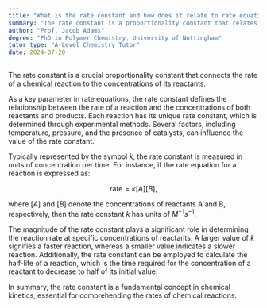 ```yaml
---
title: "What is the rate constant and how does it relate to rate equations?"
summary: "The rate constant is a proportionality constant that relates the rate of a reaction to the concentration of reactants."
author: "Prof. Jacob Adams"
degree: "PhD in Polymer Chemistry, University of Nottingham"
tutor_type: "A-Level Chemistry Tutor"
date: 2024-07-20
---
```


The rate constant is a crucial proportionality constant that connects the rate of a chemical reaction to the concentrations of its reactants.

As a key parameter in rate equations, the rate constant defines the relationship between the rate of a reaction and the concentrations of both reactants and products. Each reaction has its unique rate constant, which is determined through experimental methods. Several factors, including temperature, pressure, and the presence of catalysts, can influence the value of the rate constant.

Typically represented by the symbol $k$, the rate constant is measured in units of concentration per time. For instance, if the rate equation for a reaction is expressed as:

$$ \text{rate} = k[A][B], $$

where $[A]$ and $[B]$ denote the concentrations of reactants A and B, respectively, then the rate constant $k$ has units of $M^{-1}s^{-1}$.

The magnitude of the rate constant plays a significant role in determining the reaction rate at specific concentrations of reactants. A larger value of $k$ signifies a faster reaction, whereas a smaller value indicates a slower reaction. Additionally, the rate constant can be employed to calculate the half-life of a reaction, which is the time required for the concentration of a reactant to decrease to half of its initial value.

In summary, the rate constant is a fundamental concept in chemical kinetics, essential for comprehending the rates of chemical reactions.
    